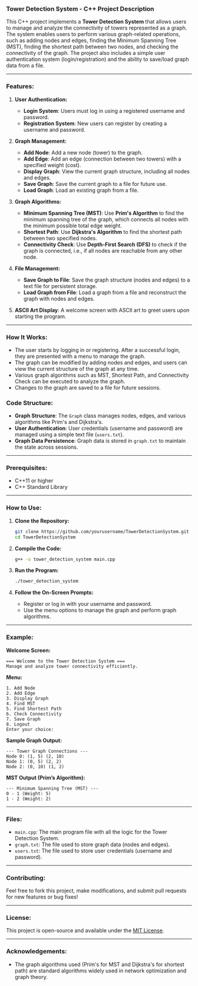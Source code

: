 ### Tower Detection System - C++ Project Description

This C++ project implements a **Tower Detection System** that allows users to manage and analyze the connectivity of towers represented as a graph. The system enables users to perform various graph-related operations, such as adding nodes and edges, finding the Minimum Spanning Tree (MST), finding the shortest path between two nodes, and checking the connectivity of the graph. The project also includes a simple user authentication system (login/registration) and the ability to save/load graph data from a file.

---

### Features:
1. **User Authentication:**
   - **Login System**: Users must log in using a registered username and password.
   - **Registration System**: New users can register by creating a username and password.

2. **Graph Management:**
   - **Add Node**: Add a new node (tower) to the graph.
   - **Add Edge**: Add an edge (connection between two towers) with a specified weight (cost).
   - **Display Graph**: View the current graph structure, including all nodes and edges.
   - **Save Graph**: Save the current graph to a file for future use.
   - **Load Graph**: Load an existing graph from a file.

3. **Graph Algorithms:**
   - **Minimum Spanning Tree (MST)**: Use **Prim's Algorithm** to find the minimum spanning tree of the graph, which connects all nodes with the minimum possible total edge weight.
   - **Shortest Path**: Use **Dijkstra's Algorithm** to find the shortest path between two specified nodes.
   - **Connectivity Check**: Use **Depth-First Search (DFS)** to check if the graph is connected, i.e., if all nodes are reachable from any other node.

4. **File Management:**
   - **Save Graph to File**: Save the graph structure (nodes and edges) to a text file for persistent storage.
   - **Load Graph from File**: Load a graph from a file and reconstruct the graph with nodes and edges.

5. **ASCII Art Display**: A welcome screen with ASCII art to greet users upon starting the program.

---

### How It Works:
- The user starts by logging in or registering. After a successful login, they are presented with a menu to manage the graph.
- The graph can be modified by adding nodes and edges, and users can view the current structure of the graph at any time.
- Various graph algorithms such as MST, Shortest Path, and Connectivity Check can be executed to analyze the graph.
- Changes to the graph are saved to a file for future sessions.

### Code Structure:
- **Graph Structure**: The `Graph` class manages nodes, edges, and various algorithms like Prim's and Dijkstra's.
- **User Authentication**: User credentials (username and password) are managed using a simple text file (`users.txt`).
- **Graph Data Persistence**: Graph data is stored in `graph.txt` to maintain the state across sessions.

---

### Prerequisites:
- C++11 or higher
- C++ Standard Library

---

### How to Use:
1. **Clone the Repository:**
   ```bash
   git clone https://github.com/yourusername/TowerDetectionSystem.git
   cd TowerDetectionSystem
   ```

2. **Compile the Code:**
   ```bash
   g++ -o tower_detection_system main.cpp
   ```

3. **Run the Program:**
   ```bash
   ./tower_detection_system
   ```

4. **Follow the On-Screen Prompts:**
   - Register or log in with your username and password.
   - Use the menu options to manage the graph and perform graph algorithms.

---

### Example:

**Welcome Screen:**
```
=== Welcome to the Tower Detection System ===
Manage and analyze tower connectivity efficiently.
```

**Menu:**
```
1. Add Node
2. Add Edge
3. Display Graph
4. Find MST
5. Find Shortest Path
6. Check Connectivity
7. Save Graph
8. Logout
Enter your choice: 
```

**Sample Graph Output:**
```
--- Tower Graph Connections ---
Node 0: (1, 5) (2, 10)
Node 1: (0, 5) (2, 2)
Node 2: (0, 10) (1, 2)
```

**MST Output (Prim’s Algorithm):**
```
--- Minimum Spanning Tree (MST) ---
0 - 1 (Weight: 5)
1 - 2 (Weight: 2)
```

---

### Files:
- `main.cpp`: The main program file with all the logic for the Tower Detection System.
- `graph.txt`: The file used to store graph data (nodes and edges).
- `users.txt`: The file used to store user credentials (username and password).

---

### Contributing:
Feel free to fork this project, make modifications, and submit pull requests for new features or bug fixes!

---

### License:
This project is open-source and available under the [MIT License](LICENSE).

---

### Acknowledgements:
- The graph algorithms used (Prim's for MST and Dijkstra's for shortest path) are standard algorithms widely used in network optimization and graph theory.
